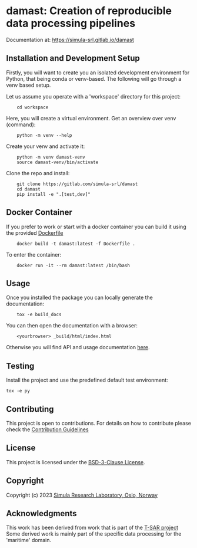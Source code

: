 # damast: Creation of reproducible data processing pipelines

Documentation at: https://simula-srl.gitlab.io/damast

## Installation and Development Setup

Firstly, you will want to create you an isolated development environment for Python, that being conda or venv-based.
The following will go through a venv based setup.

Let us assume you operate with a 'workspace' directory for this project:

```
    cd workspace
```

Here, you will create a virtual environment.
Get an overview over venv (command):

```
    python -m venv --help
```

Create your venv and activate it:
```
    python -m venv damast-venv
    source damast-venv/bin/activate
```

Clone the repo and install:

```
    git clone https://gitlab.com/simula-srl/damast
    cd damast
    pip install -e ".[test,dev]"

```

## Docker Container

If you prefer to work or start with a docker container you can build it using the provided [Dockerfile](Dockerfile)
```
    docker build -t damast:latest -f Dockerfile .
```

To enter the container:
```
    docker run -it --rm damast:latest /bin/bash
```

## Usage

Once you installed the package you can locally generate the documentation:
```
    tox -e build_docs
```
You can then open the documentation with a browser:
```
    <yourbrowser> _build/html/index.html
```

Otherwise you will find API and usage documentation [here](https://simula-srl.gitlab.io/damast/README.html).




## Testing

Install the project and use the predefined default test environment:

    tox -e py

## Contributing

This project is open to contributions. For details on how to contribute please check the [Contribution Guidelines](CONTRIBUTING.md)

## License
This project is licensed under the [BSD-3-Clause License](LICENSE).

## Copyright

Copyright (c) 2023 [Simula Research Laboratory, Oslo, Norway](https://www.simula.no/research/software-engineering)

## Acknowledgments

This work has been derived from work that is part of the [T-SAR project](https://www.simula.no/research/projects/t-sar)
Some derived work is mainly part of the specific data processing for the 'maritime' domain.
